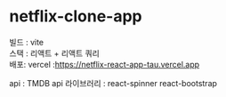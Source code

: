 # netflix-clone-app
 빌드 : vite <br>
 스택 : 리액트 + 리액트 쿼리 <br> 
 배포: vercel
 :https://netflix-react-app-tau.vercel.app

api : TMDB api 
라이브러리 :
react-spinner
react-bootstrap
